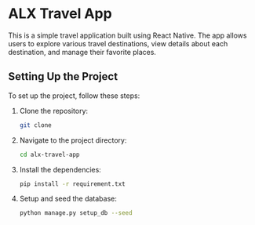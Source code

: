 # ALX Travel App
This is a simple travel application built using React Native. The app allows users to explore various travel destinations, view details about each destination, and manage their favorite places.

## Setting Up the Project
To set up the project, follow these steps:
1. Clone the repository:
   ```bash
   git clone
    ```
2. Navigate to the project directory:
   ```bash
   cd alx-travel-app
   ```
3. Install the dependencies:
   ```bash
   pip install -r requirement.txt
   ```
4. Setup and seed the database:
   ```bash
   python manage.py setup_db --seed
   ```